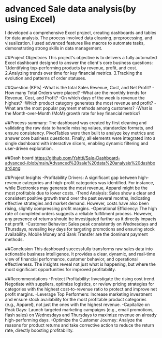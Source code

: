  # advanced Sale data analysis(by using Excel)
I developed a comprehensive Excel project, creating dashboards and tables for data analysis. The process involved data cleaning, preprocessing, and visualization. I used advanced features like macros to automate tasks, demonstrating strong skills in data management.

 ##Project Objectvies
This project's objective is to delivers a fully automated Excel dashboard designed to answer the client's core business questions:
1.Identifying top-performing products by revenue, profit, and cost.
2.Analyzing trends over time for key financial metrics.
3.Tracking the evolution and patterns of order statuses.

 ##Question (KPIs) 
-What is the total Sales Revenue, Cost, and Net Profit?
-How many Total Orders were placed?
-What are the monthly trends for Revenue, Cost, and Profit?
-On which days of the week is revenue the highest?
-Which product category generates the most revenue and profit?
-What are the most popular payment methods among customers?
-What is the Month-over-Month (MoM) growth rate for key financial metrics?

##Process summary:
The dashboard was created by first cleaning and validating the raw data to handle missing values, standardize formats, and ensure consistency. PivotTables were then built to analyze key metrics and answer core business questions. Finally, all elements were integrated into a single dashboard with interactive slicers, enabling dynamic filtering and user-driven exploration.

##Dash board
https://github.com/Yshtti/Sale-Dashboard-advanced-/blob/main/Advanced%20sale%20data%20analysis%20dashboard.png

##Project Insights
-Profitability Drivers:
A significant gap between high-revenue categories and high-profit categories was identified. For instance, while Electronics may generate the most revenue, Apparel might be the most profitable due to lower costs.
-Trend Analysis:
Sales show a clear and consistent positive growth trend over the past several months, indicating effective strategies and market demand. However, costs have also been rising, slightly compressing profit margins.
-Operational Efficiency: 
The high rate of completed orders suggests a reliable fulfillment process. However, any presence of returns should be investigated further as it directly impacts net profit.
-Customer Behavior:
Sales peak consistently on Wednesdays and Thursdays, revealing key days for targeting promotions and ensuring stock availability. Mobile Money and Bank Transfer are the dominant payment methods.

##Conclusion
This dashboard successfully transforms raw sales data into actionable business intelligence. It provides a clear, dynamic, and real-time view of financial performance, customer behavior, and operational effectiveness. The insights reveal not just what is happening, but where the most significant opportunities for improved profitability.

##Recommendations
-Protect Profitability: 
Investigate the rising cost trend. Negotiate with suppliers, optimize logistics, or review pricing strategies for categories with the highest cost-to-revenue ratio to protect and improve net profit margins.
-Leverage Top Performers:
Increase marketing investment and ensure stock availability for the most profitable product categories (e.g., Apparel), not just the ones with the highest revenue.
-Capitalize on Peak Days: 
Launch targeted marketing campaigns (e.g., email promotions, flash sales) on Wednesdays and Thursdays to maximize revenue on already high-performing days.
-Optimize the Customer Journey: 
Analyze the reasons for product returns and take corrective action to reduce the return rate, directly boosting profitability.
